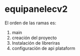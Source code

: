 # equipanelecv2

El orden de las ramas es:<br>
<ol>
  <li> main</li>
  <li>creación del proyecto</li>
  <li>Instalación de libreriras</li>
  <li>configuración de api plataform</li>
</ol>
